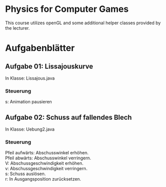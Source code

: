 # Physics for Computer Games

This course utilizes openGL and some additional helper classes provided by the lecturer.


# Aufgabenblätter

## Aufgabe 01: Lissajouskurve

In Klasse: Lissajous.java

### Steuerung  
s: Animation pausieren


## Aufgabe 02: Schuss auf fallendes Blech

In Klasse: Uebung2.java

### Steuerung  
Pfeil aufwärts: Abschusswinkel erhöhen.  
Pfeil abwärts: Abschusswinkel verringern.  
V: Abschussgeschwindigkeit erhöhen.  
v: Abschussgeschwindigkeit verringern.  
s: Schuss auslösen.  
r: In Ausgangsposition zurücksetzen.  